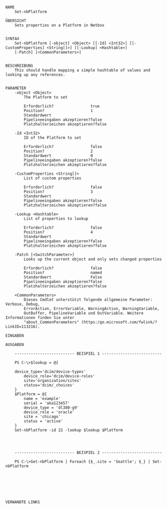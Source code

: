 ﻿```

NAME
    Set-nbPlatform
    
ÜBERSICHT
    Sets properties on a Platform in Netbox
    
    
SYNTAX
    Set-nbPlatform [-object] <Object> [[-Id] <Int32>] [[-CustomProperties] <String[]>] [[-Lookup] <Hashtable>] 
    [-Patch] [<CommonParameters>]
    
    
BESCHREIBUNG
    This should handle mapping a simple hashtable of values and looking up any references.
    

PARAMETER
    -object <Object>
        The Platform to set
        
        Erforderlich?                true
        Position?                    1
        Standardwert                 
        Pipelineeingaben akzeptieren?false
        Platzhalterzeichen akzeptieren?false
        
    -Id <Int32>
        ID of the Platform to set
        
        Erforderlich?                false
        Position?                    2
        Standardwert                 0
        Pipelineeingaben akzeptieren?false
        Platzhalterzeichen akzeptieren?false
        
    -CustomProperties <String[]>
        List of custom properties
        
        Erforderlich?                false
        Position?                    3
        Standardwert                 
        Pipelineeingaben akzeptieren?false
        Platzhalterzeichen akzeptieren?false
        
    -Lookup <Hashtable>
        List of properties to lookup
        
        Erforderlich?                false
        Position?                    4
        Standardwert                 
        Pipelineeingaben akzeptieren?false
        Platzhalterzeichen akzeptieren?false
        
    -Patch [<SwitchParameter>]
        Looks up the current object and only sets changed properties
        
        Erforderlich?                false
        Position?                    named
        Standardwert                 False
        Pipelineeingaben akzeptieren?false
        Platzhalterzeichen akzeptieren?false
        
    <CommonParameters>
        Dieses Cmdlet unterstützt folgende allgemeine Parameter: Verbose, Debug,
        ErrorAction, ErrorVariable, WarningAction, WarningVariable,
        OutBuffer, PipelineVariable und OutVariable. Weitere Informationen finden Sie unter 
        "about_CommonParameters" (https:/go.microsoft.com/fwlink/?LinkID=113216). 
    
EINGABEN
    
AUSGABEN
    
    -------------------------- BEISPIEL 1 --------------------------
    
    PS C:\>$lookup = @{
    
    device_type='dcim/device-types'
        device_role='dcim/device-roles'
        site='organization/sites'
        status='dcim/_choices'
    }
    $Platform = @{
        name = 'example'
        serial = 'aka123457'
        device_type = 'dl380-g9'
        device_role = 'oracle'
        site = 'chicago'
        status = 'active'
    }
    Set-nbPlatform -id 22 -lookup $lookup $Platform
    
    
    
    
    -------------------------- BEISPIEL 2 --------------------------
    
    PS C:\>Get-nbPlatform | Foreach {$_.site = 'Seattle'; $_} | Set-nbPlatform
    
    
    
    
    
    
    
VERWANDTE LINKS



```

